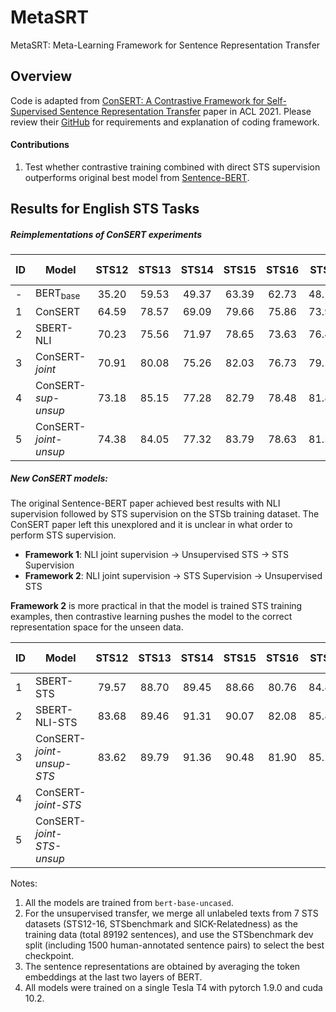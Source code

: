 # MetaSRT

MetaSRT: Meta-Learning Framework for Sentence Representation Transfer

## Overview

Code is adapted from [ConSERT: A Contrastive Framework for Self-Supervised Sentence Representation Transfer](https://arxiv.org/abs/2105.11741)
paper in ACL 2021. Please review their [GitHub](https://github.com/yym6472/ConSERT) 
for requirements and explanation of coding framework.

#### Contributions

1. Test whether contrastive training combined with direct STS supervision outperforms original 
best model from [Sentence-BERT](https://aclanthology.org/D19-1410.pdf).

## Results for English STS Tasks 

##### Reimplementations of ConSERT experiments

| ID | Model                 | STS12 | STS13 | STS14 | STS15 | STS16 | STSb | SICK-R | Avg.  |
|----|-----------------------|:-----:|:-----:|:-----:|:-----:|:-----:|:----:|:------:|:-----:|
| -  | BERT<sub>base</sub>   | 35.20 | 59.53 | 49.37 | 63.39 | 62.73 | 48.18 | 58.60 | 53.86 |
| 1  | ConSERT               | 64.59 | 78.57 | 69.09 | 79.66 | 75.86 | 73.93 | 67.18 | 72.70 |
| 2  | SBERT-NLI             | 70.23 | 75.56 | 71.97 | 78.65 | 73.63 | 76.47 | 73.05 | 74.22 |
| 3  | ConSERT-*joint*       | 70.91 | 80.08 | 75.26 | 82.03 | 76.73 | 79.12 | 77.90 | 77.43 |
| 4  | ConSERT-*sup-unsup*   | 73.18 | 85.15 | 77.28 | 82.79 | 78.48 | 81.86 | 75.23 | 79.14 |
| 5  | ConSERT-*joint-unsup* | 74.38 | 84.05 | 77.32 | 83.79 | 78.63 | 81.50 | 76.61 | 79.47 |

##### New ConSERT models:

The original Sentence-BERT paper achieved best results with NLI supervision followed by 
STS supervision on the STSb training dataset. The ConSERT paper left this unexplored and
it is unclear in what order to perform STS supervision.
- **Framework 1**: NLI joint supervision &#8594; Unsupervised STS &#8594; STS Supervision 
- **Framework 2**: NLI joint supervision &#8594; STS Supervision &#8594; Unsupervised STS

**Framework 2** is more practical in that the model is trained STS training examples, then 
contrastive learning pushes the model to the correct representation space for the unseen data. 

| ID | Model                                     | STS12 | STS13 | STS14 | STS15 | STS16 | STSb | SICK-R | Avg.  |
|----|-------------------------------------------|:-----:|:-----:|:-----:|:-----:|:-----:|:----:|:------:|:-----:|
| 1  | SBERT-STS                                 | 79.57 | 88.70 | 89.45 | 88.66 | 80.76 | 84.80 | 73.56 | 83.64 |
| 2  | SBERT-NLI-STS                             | 83.68 | 89.46 | 91.31 | 90.07 | 82.08 | 85.89 | 78.52 | 85.82 |
| 3  | ConSERT-*joint-unsup-STS*                 | 83.62 | 89.79 | 91.36 | 90.48 | 81.90 | 85.25 | 77.99 | 85.77 |
| 4  | ConSERT-*joint-STS*                       |  |  |  |  |  |  |  |  |
| 5  | ConSERT-*joint-STS-unsup*                 |  |  |  |  |  |  |  |  |

Notes:
1. All the models are trained from `bert-base-uncased`.
2. For the unsupervised transfer, we merge all unlabeled texts from 7 STS datasets (STS12-16, STSbenchmark and 
SICK-Relatedness) as the training data (total 89192 sentences), 
and use the STSbenchmark dev split (including 1500 human-annotated sentence pairs) to select the best checkpoint.
3. The sentence representations are obtained by averaging the token embeddings at the last two layers of BERT.
4. All models were trained on a single Tesla T4 with pytorch 1.9.0 and cuda 10.2. 
